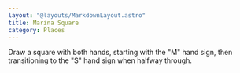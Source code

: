 ```yaml
---
layout: "@layouts/MarkdownLayout.astro"
title: Marina Square
category: Places
---
```


Draw a square with both hands,
starting with the "M" hand sign,
then transitioning to the "S" hand sign when halfway through.
